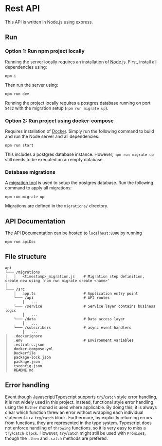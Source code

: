 # Rest API
This API is written in Node.js using express.

## Run
### Option 1: Run npm project locally
Running the server locally requires an installation of [Node.js](https://nodejs.dev/en/). 
First, install all dependencies using:
```shell
npm i
```

Then run the server using:
```
npm run dev
```

Running the project locally requires a postgres database running on port `5432` with the migration setup (`npm run migrate up`).

### Option 2: Run project using docker-compose
Requires installation of [Docker](https://docs.docker.com/). 
Simply run the following command to build and run the Node server and all dependencies:
```shell
npm run start
```
This includes a postgres database instance. However, `npm run migrate up` still needs to be executed on an empty database.

### Database migrations
A [migration tool](https://salsita.github.io/node-pg-migrate/#/) is used to setup the postgres database.
Run the following command to apply all migrations:
```shell
npm run migrate up
```
Migrations are defined in the `migrations/` directory.

## API Documentation
The API Documentation can be hosted to `localhost:8080` by running 
```shell
npm run apiDoc
```

## File structure
```
api
└─── /migrations
│   │   <timestamp>_migration.js    # Migration step definition, create new using 'npm run migrate create <name>'
│   
└─── /src
    │   app.ts                      # Application entry point
    └─── /api                       # API routes
        │   ...
    └─── /service                   # Service layer contains business logic
        │   ...
    └─── /data                      # Data access layer
        │   ...
    └─── /subscribers               # async event handlers
        │   ...
│   .dockerignore
│   .env                            # Environment variables
│   .eslintrc.json
│   docker-compose.yml
│   Dockerfile
│   package-lock.json
│   package.json
│   tsconfig.json
│   README.md
```

## Error handling
Event though Javascript/Typescript supports `try`/`catch` style error handling, it is not widely used in this project. Instead, functional style error handling using the `Either` monad is used where applicable.
By doing this, it is always clear which function threw an error without wrapping each individual statement in a `try`/`catch` block. Furthermore, by explicitly returning errors from functions, they are represented in the type system. 
Typescript does not enforce handling of `throwing` functions, so it is very easy to miss a `try`/`catch block`.
However, `try`/`catch` might still be used with `Promise`s, though the `.then` and `.catch` methods are prefered.